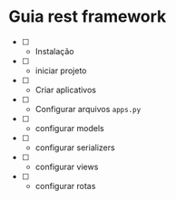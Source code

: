 # Guia rest framework
- [ ] - Instalação
- [ ] - iniciar projeto
- [ ] - Criar aplicativos
- [ ] - Configurar arquivos `apps.py` 
- [ ] - configurar models
- [ ] - configurar serializers
- [ ] - configurar views
- [ ] - configurar rotas

